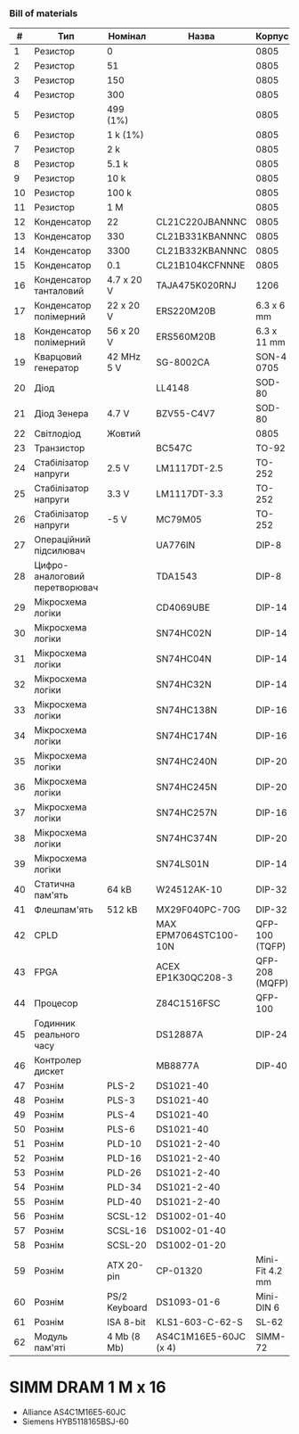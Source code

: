 ### Bill of materials

| #  | Тип                           | Номінал       | Назва                 | Корпус          | Виробник | Кількість |
| -- | ----------------------------- | ------------- | --------------------- | --------------- | -------- | --------- |
| 1  | Резистор                      | 0             |                       | 0805            |          | 4         |
| 2  | Резистор                      | 51            |                       | 0805            |          | 4         |
| 3  | Резистор                      | 150           |                       | 0805            |          | 22        |
| 4  | Резистор                      | 300           |                       | 0805            |          | 10        |
| 5  | Резистор                      | 499 (1%)      |                       | 0805            |          | 35        |
| 6  | Резистор                      | 1 k (1%)      |                       | 0805            |          | 72        |
| 7  | Резистор                      | 2 k           |                       | 0805            |          | 8         |
| 8  | Резистор                      | 5.1 k         |                       | 0805            |          | 32        |
| 9  | Резистор                      | 10 k          |                       | 0805            |          | 1         |
| 10 | Резистор                      | 100 k         |                       | 0805            |          | 3         |
| 11 | Резистор                      | 1 M           |                       | 0805            |          | 2         |
| 12 | Конденсатор                   | 22            | CL21C220JBANNNC       | 0805            | Samsung  | 3         |
| 13 | Конденсатор                   | 330           | CL21B331KBANNNC       | 0805            | Samsung  | 1         |
| 14 | Конденсатор                   | 3300          | CL21B332KBANNNC       | 0805            | Samsung  | 3         |
| 15 | Конденсатор                   | 0.1           | CL21B104KCFNNNE       | 0805            | Samsung  | 63        |
| 16 | Конденсатор танталовий        | 4.7 x 20 V    | TAJA475K020RNJ        | 1206            | AVX      | 1         |
| 17 | Конденсатор полімерний        | 22 x 20 V     | ERS220M20B            | 6.3 x 6 mm      | Hitano   | 2         |
| 18 | Конденсатор полімерний        | 56 x 20 V     | ERS560M20B            | 6.3 x 11 mm     | Hitano   | 4         |
| 19 | Кварцовий генератор           | 42 MHz 5 V    | SG-8002CA             | SON-4 0705      | Epson    | 1         |
| 20 | Діод                          |               | LL4148                | SOD-80          | Semtech  | 6         |
| 21 | Діод Зенера                   | 4.7 V         | BZV55-C4V7            | SOD-80          | Nexperia | 3         |
| 22 | Світлодіод                    | Жовтий        |                       | 0805            |          | 1         |
| 23 | Транзистор                    |               | BC547C                | TO-92           | onsemi   | 3         |
| 24 | Стабілізатор напруги          | 2.5 V         | LM1117DT-2.5          | TO-252          | TI       | 1         |
| 25 | Стабілізатор напруги          | 3.3 V         | LM1117DT-3.3          | TO-252          | TI       | 2         |
| 26 | Стабілізатор напруги          | -5 V          | MC79M05               | TO-252          | onsemi   | 1         |
| 27 | Операційний підсилювач        |               | UA776IN               | DIP-8           | STM      | 2         |
| 28 | Цифро-аналоговий перетворювач |               | TDA1543               | DIP-8           | NXP      | 1         |
| 29 | Мікросхема логіки             |               | CD4069UBE             | DIP-14          | TI       | 1         |
| 30 | Мікросхема логіки             |               | SN74HC02N             | DIP-14          | TI       | 1         |
| 31 | Мікросхема логіки             |               | SN74HC04N             | DIP-14          | TI       | 2         |
| 32 | Мікросхема логіки             |               | SN74HC32N             | DIP-14          | TI       | 1         |
| 33 | Мікросхема логіки             |               | SN74HC138N            | DIP-16          | TI       | 1         |
| 34 | Мікросхема логіки             |               | SN74HC174N            | DIP-16          | TI       | 4         |
| 35 | Мікросхема логіки             |               | SN74HC240N            | DIP-20          | TI       | 2         |
| 36 | Мікросхема логіки             |               | SN74HC245N            | DIP-20          | TI       | 7         |
| 37 | Мікросхема логіки             |               | SN74HC257N            | DIP-16          | TI       | 3         |
| 38 | Мікросхема логіки             |               | SN74HC374N            | DIP-20          | TI       | 5         |
| 39 | Мікросхема логіки             |               | SN74LS01N             | DIP-14          | TI       | 1         |
| 40 | Статична пам'ять              | 64 kB         | W24512AK-10           | DIP-32          | Winbond  | 5         |
| 41 | Флешпам'ять                   | 512 kB        | MX29F040PC-70G        | DIP-32          | Macronix | 1         |
| 42 | CPLD                          |               | MAX EPM7064STC100-10N | QFP-100 (TQFP)  | Altera   | 1         |
| 43 | FPGA                          |               | ACEX EP1K30QC208-3    | QFP-208 (MQFP)  | Altera   | 1         |
| 44 | Процесор                      |               | Z84C1516FSC           | QFP-100         | Zilog    | 1         |
| 45 | Годинник реального часу       |               | DS12887A              | DIP-24          | Maxim    | 1         |
| 46 | Контролер дискет              |               | MB8877A               | DIP-40          | Fujitsu  | 1         |
| 47 | Рознім                        | PLS-2         | DS1021-40             |                 | Connfly  | 2         |
| 48 | Рознім                        | PLS-3         | DS1021-40             |                 | Connfly  | 1         |
| 49 | Рознім                        | PLS-4         | DS1021-40             |                 | Connfly  | 2         |
| 50 | Рознім                        | PLS-6         | DS1021-40             |                 | Connfly  | 2         |
| 51 | Рознім                        | PLD-10        | DS1021-2-40           |                 | Connfly  | 5         |
| 52 | Рознім                        | PLD-16        | DS1021-2-40           |                 | Connfly  | 1         |
| 53 | Рознім                        | PLD-26        | DS1021-2-40           |                 | Connfly  | 1         |
| 54 | Рознім                        | PLD-34        | DS1021-2-40           |                 | Connfly  | 1         |
| 55 | Рознім                        | PLD-40        | DS1021-2-40           |                 | Connfly  | 2         |
| 56 | Рознім                        | SCSL-12       | DS1002-01-40          |                 | Connfly  | 2         |
| 57 | Рознім                        | SCSL-16       | DS1002-01-40          |                 | Connfly  | 2         |
| 58 | Рознім                        | SCSL-20       | DS1002-01-20          |                 | Connfly  | 2         |
| 59 | Рознім                        | ATX 20-pin    | CP-01320              | Mini-Fit 4.2 mm | CviLux   | 1         |
| 60 | Рознім                        | PS/2 Keyboard | DS1093-01-6           | Mini-DIN 6      | Connfly  | 1         |
| 61 | Рознім                        | ISA 8-bit     | KLS1-603-C-62-S       | SL-62           | KLS      | 3         |
| 62 | Модуль пам'яті                | 4 Mb (8 Mb)   | AS4C1M16E5-60JC (x 4) | SIMM-72         | Alliance | 1         |

# SIMM DRAM 1 M x 16

* Alliance AS4C1M16E5-60JC
* Siemens HYB5118165BSJ-60
